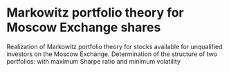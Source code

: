 # Markowitz portfolio theory for Moscow Exchange shares

Realization of Markowitz portfolio theory for stocks available for unqualified investors on the Moscow Exchange. Determination of the structure of two portfolios: with maximum Sharpe ratio and minimum volatility
